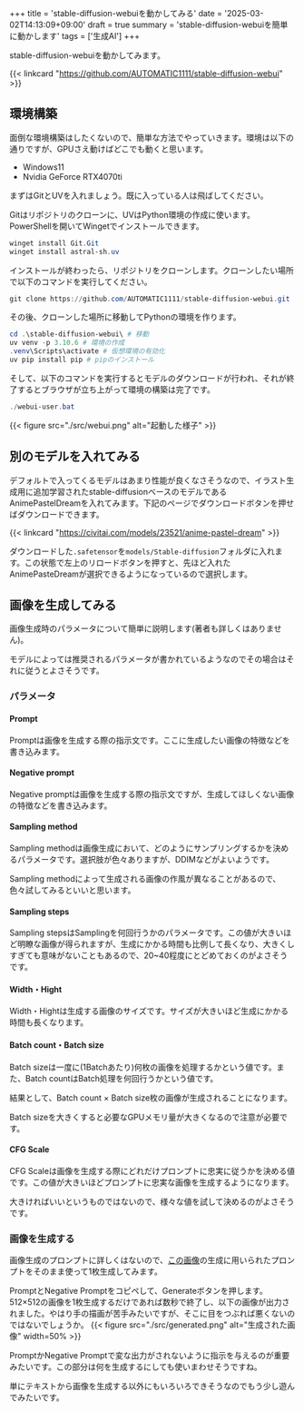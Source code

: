 +++
title = 'stable-diffusion-webuiを動かしてみる'
date = '2025-03-02T14:13:09+09:00'
draft = true
summary = 'stable-diffusion-webuiを簡単に動かします'
tags = ['生成AI']
+++

stable-diffusion-webuiを動かしてみます。

{{< linkcard "https://github.com/AUTOMATIC1111/stable-diffusion-webui" >}}

## 環境構築
面倒な環境構築はしたくないので、簡単な方法でやっていきます。環境は以下の通りですが、GPUさえ動けばどこでも動くと思います。

- Windows11
- Nvidia GeForce RTX4070ti

まずはGitとUVを入れましょう。既に入っている人は飛ばしてください。

Gitはリポジトリのクローンに、UVはPython環境の作成に使います。PowerShellを開いてWingetでインストールできます。

```powershell
winget install Git.Git
winget install astral-sh.uv
```

インストールが終わったら、リポジトリをクローンします。クローンしたい場所で以下のコマンドを実行してください。

```powershell
git clone https://github.com/AUTOMATIC1111/stable-diffusion-webui.git
```

その後、クローンした場所に移動してPythonの環境を作ります。
```powershell
cd .\stable-diffusion-webui\ # 移動
uv venv -p 3.10.6 # 環境の作成
.venv\Scripts\activate # 仮想環境の有効化
uv pip install pip # pipのインストール
```

そして、以下のコマンドを実行するとモデルのダウンロードが行われ、それが終了するとブラウザが立ち上がって環境の構築は完了です。

```powershell
./webui-user.bat
```

{{< figure src="./src/webui.png" alt="起動した様子" >}}

## 別のモデルを入れてみる
デフォルトで入ってくるモデルはあまり性能が良くなさそうなので、イラスト生成用に追加学習されたstable-diffusionベースのモデルであるAnimePastelDreamを入れてみます。下記のページでダウンロードボタンを押せばダウンロードできます。

{{< linkcard "https://civitai.com/models/23521/anime-pastel-dream" >}}

ダウンロードした`.safetensor`を`models/Stable-diffusion`フォルダに入れます。この状態で左上のリロードボタンを押すと、先ほど入れたAnimePasteDreamが選択できるようになっているので選択します。

## 画像を生成してみる
画像生成時のパラメータについて簡単に説明します(著者も詳しくはありません)。

モデルによっては推奨されるパラメータが書かれているようなのでその場合はそれに従うとよさそうです。

### パラメータ
#### Prompt
Promptは画像を生成する際の指示文です。ここに生成したい画像の特徴などを書き込みます。

#### Negative prompt
Negative promptは画像を生成する際の指示文ですが、生成してほしくない画像の特徴などを書き込みます。

#### Sampling method
Sampling methodは画像生成において、どのようにサンプリングするかを決めるパラメータです。選択肢が色々ありますが、DDIMなどがよいようです。

Sampling methodによって生成される画像の作風が異なることがあるので、色々試してみるといいと思います。

#### Sampling steps
Sampling stepsはSamplingを何回行うかのパラメータです。この値が大きいほど明瞭な画像が得られますが、生成にかかる時間も比例して長くなり、大きくしすぎても意味がないこともあるので、20~40程度にとどめておくのがよさそうです。

#### Width・Hight
Width・Hightは生成する画像のサイズです。サイズが大きいほど生成にかかる時間も長くなります。

#### Batch count・Batch size
Batch sizeは一度に(1Batchあたり)何枚の画像を処理するかという値です。また、Batch countはBatch処理を何回行うかという値です。

結果として、Batch count × Batch size枚の画像が生成されることになります。

Batch sizeを大きくすると必要なGPUメモリ量が大きくなるので注意が必要です。

#### CFG Scale
CFG Scaleは画像を生成する際にどれだけプロンプトに忠実に従うかを決める値です。この値が大きいほどプロンプトに忠実な画像を生成するようになります。

大きければいいというものではないので、様々な値を試して決めるのがよさそうです。

### 画像を生成する
画像生成のプロンプトに詳しくはないので、[この画像](https://civitai.com/images/316170)の生成に用いられたプロンプトをそのまま使って1枚生成してみます。

PromptとNegative Promptをコピペして、Generateボタンを押します。512×512の画像を1枚生成するだけであれば数秒で終了し、以下の画像が出力されました。やはり手の描画が苦手みたいですが、そこに目をつぶれば悪くないのではないでしょうか。
{{< figure src="./src/generated.png" alt="生成された画像" width=50% >}}

PromptかNegative Promptで変な出力がされないように指示を与えるのが重要みたいです。この部分は何を生成するにしても使いまわせそうですね。

単にテキストから画像を生成する以外にもいろいろできそうなのでもう少し遊んでみたいです。